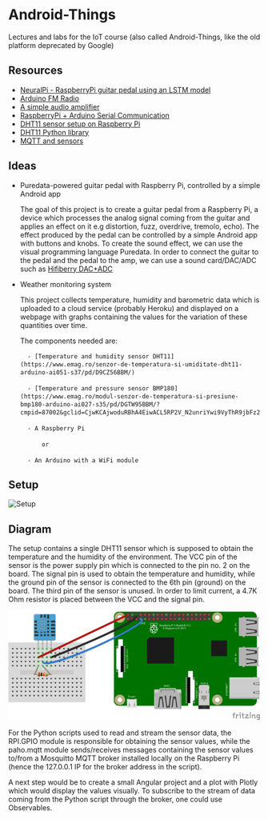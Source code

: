 # Android-Things
Lectures and labs for the IoT course (also called Android-Things, like the old platform deprecated by Google)  

## Resources
- [NeuralPi - RaspberryPi guitar pedal using an LSTM model](https://github.com/GuitarML/NeuralPi)
- [Arduino FM Radio](https://www.youtube.com/watch?v=n1hPj2wfsnA)
- [A simple audio amplifier](https://duino4projects.com/simple-audio-amplifier/)
- [RaspberryPi + Arduino Serial Communication](https://roboticsbackend.com/raspberry-pi-arduino-serial-communication/)
- [DHT11 sensor setup on Raspberry Pi](https://www.circuitbasics.com/how-to-set-up-the-dht11-humidity-sensor-on-the-raspberry-pi/)
- [DHT11 Python library](https://github.com/szazo/DHT11_Python)
- [MQTT and sensors](https://www.inzata.com/making-sense-of-iot-sensors-mqtt-and-streaming-data/)

## Ideas

- Puredata-powered guitar pedal with Raspberry Pi, controlled by a simple Android app

	The goal of this project is to create a guitar pedal from a Raspberry Pi, a device which processes the analog signal coming from the guitar and applies an effect on it e.g distortion, fuzz, overdrive, tremolo, echo). The effect produced by the pedal can be controlled by a simple Android app with buttons and knobs.
	To create the sound effect, we can use the visual programming language Puredata.
	In order to connect the guitar to the pedal and the pedal to the amp, we can use a sound card/DAC/ADC such as [Hifiberry DAC+ADC](https://ro.farnell.com/hifiberry/4260439550583/dac-adc-hi-res-dac-adc-for-rpi/dp/3404429)


- Weather monitoring system

	This project collects temperature, humidity and barometric data which is uploaded to a cloud service (probably Heroku) and displayed on a webpage with graphs containing the values for the variation of these quantities over time.

	The components needed are:

		- [Temperature and humidity sensor DHT11](https://www.emag.ro/senzor-de-temperatura-si-umiditate-dht11-arduino-ai051-s37/pd/D9CZ56BBM/)

		- [Temperature and pressure sensor BMP180](https://www.emag.ro/modul-senzor-de-temperatura-si-presiune-bmp180-arduino-ai027-s35/pd/DGTW95BBM/?cmpid=87002&gclid=CjwKCAjwoduRBhA4EiwACL5RP2V_N2unriYwi9VyThR9jbFz25nsvyxYC1U8lIe3E_DeiDsGHe0BqxoCF0EQAvD_BwE)

		- A Raspberry Pi 

			or

		- An Arduino with a WiFi module


## Setup

![Setup](IMG_20220414_155744.jpg)

## Diagram

The setup contains a single DHT11 sensor which is supposed to obtain the temperature and the humidity of the environment. The VCC pin of the sensor is the power supply pin which is connected to the pin no. 2 on the board. The signal pin is used to obtain the temperature and humidity, while the ground pin of the sensor is connected to the 6th pin (ground) on the board. The third pin of the sensor is unused. In order to limit current, a 4.7K Ohm resistor is placed between the VCC and the signal pin.

![Diagram](rpi-dht11.png)

For the Python scripts used to read and stream the sensor data, the RPI.GPIO module is responsible for obtaining the sensor values, while the paho.mqtt module sends/receives messages containing the sensor values to/from a Mosquitto MQTT broker installed locally on the Raspberry Pi (hence the 127.0.0.1 IP for the broker address in the script). 

A next step would be to create a small Angular project and a plot with Plotly which would display the values visually. To subscribe to the stream of data coming from the Python script through the broker, one could use Observables. 

